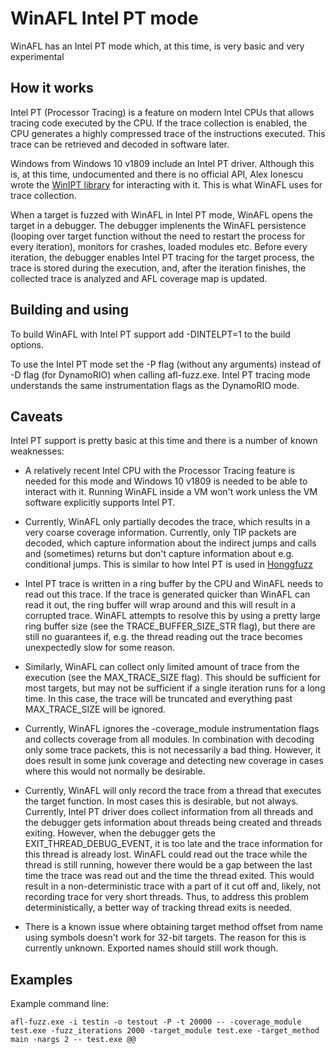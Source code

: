# WinAFL Intel PT mode

WinAFL has an Intel PT mode which, at this time, is very basic and very experimental

## How it works

Intel PT (Processor Tracing) is a feature on modern Intel CPUs that allows tracing code executed by the CPU. If the trace collection is enabled, the CPU generates a highly compressed trace of the instructions executed. This trace can be retrieved and decoded in software later.

Windows from Windows 10 v1809 include an Intel PT driver. Although this is, at this time, undocumented and there is no official API, Alex Ionescu wrote the [WinIPT library](https://github.com/ionescu007/winipt) for interacting with it. This is what WinAFL uses for trace collection.

When a target is fuzzed with WinAFL in Intel PT mode, WinAFL opens the target in a debugger. The debugger implenents the WinAFL persistence (looping over target function without the need to restart the process for every iteration), monitors for crashes, loaded modules etc. Before every iteration, the debugger enables Intel PT tracing for the target process, the trace is stored during the execution, and, after the iteration finishes, the collected trace is analyzed and AFL coverage map is updated.

## Building and using

To build WinAFL with Intel PT support add -DINTELPT=1 to the build options.

To use the Intel PT mode set the -P flag (without any arguments) instead of -D flag (for DynamoRIO) when calling afl-fuzz.exe. Intel PT tracing mode understands the same instrumentation flags as the DynamoRIO mode.

## Caveats

Intel PT support is pretty basic at this time and there is a number of known weaknesses:

 - A relatively recent Intel CPU with the Processor Tracing feature is needed for this mode and Windows 10 v1809 is needed to be able to interact with it. Running WinAFL inside a VM won't work unless the VM software explicitly supports Intel PT.

 - Currently, WinAFL only partially decodes the trace, which results in a very coarse coverage information. Currently, only TIP packets are decoded, which capture information about the indirect jumps and calls and (sometimes) returns but don't capture information about e.g. conditional jumps. This is similar to how Intel PT is used in [Honggfuzz](https://github.com/google/honggfuzz)

 - Intel PT trace is written in a ring buffer by the CPU and WinAFL needs to read out this trace. If the trace is generated quicker than WinAFL can read it out, the ring buffer will wrap around and this will result in a corrupted trace. WinAFL attempts to resolve this by using a pretty large ring buffer size (see the TRACE_BUFFER_SIZE_STR flag), but there are still no guarantees if, e.g. the thread reading out the trace becomes unexpectedly slow for some reason.

 - Similarly, WinAFL can collect only limited amount of trace from the execution (see the MAX_TRACE_SIZE flag). This should be sufficient for most targets, but may not be sufficient if a single iteration runs for a long time. In this case, the trace will be truncated and everything past MAX_TRACE_SIZE will be ignored.

 - Currently, WinAFL ignores the -coverage_module instrumentation flags and collects coverage from all modules. In combination with decoding only some trace packets, this is not necessarily a bad thing. However, it does result in some junk coverage and detecting new coverage in cases where this would not normally be desirable.

 - Currently, WinAFL will only record the trace from a thread that executes the target function. In most cases this is desirable, but not always. Currently, Intel PT driver does collect information from all threads and the debugger gets information about threads being created and threads exiting. However, when the debugger gets the EXIT_THREAD_DEBUG_EVENT, it is too late and the trace information for this thread is already lost. WinAFL could read out the trace while the thread is still running, however there would be a gap between the last time the trace was read out and the time the thread exited. This would result in a non-deterministic trace with a part of it cut off and, likely, not recording trace for very short threads. Thus, to address this problem deterministically, a better way of tracking thread exits is needed.

 - There is a known issue where obtaining target method offset from name using symbols doesn't work for 32-bit targets. The reason for this is currently unknown. Exported names should still work though.

## Examples

Example command line:

```
afl-fuzz.exe -i testin -o testout -P -t 20000 -- -coverage_module test.exe -fuzz_iterations 2000 -target_module test.exe -target_method main -nargs 2 -- test.exe @@
```
